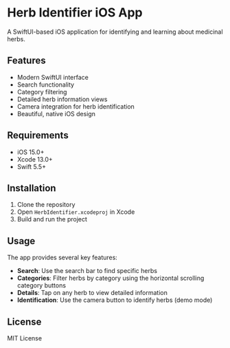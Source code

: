 # Herb Identifier iOS App

A SwiftUI-based iOS application for identifying and learning about medicinal herbs.

## Features

- Modern SwiftUI interface
- Search functionality
- Category filtering
- Detailed herb information views
- Camera integration for herb identification
- Beautiful, native iOS design

## Requirements

- iOS 15.0+
- Xcode 13.0+
- Swift 5.5+

## Installation

1. Clone the repository
2. Open `HerbIdentifier.xcodeproj` in Xcode
3. Build and run the project

## Usage

The app provides several key features:

- **Search**: Use the search bar to find specific herbs
- **Categories**: Filter herbs by category using the horizontal scrolling category buttons
- **Details**: Tap on any herb to view detailed information
- **Identification**: Use the camera button to identify herbs (demo mode)

## License

MIT License
